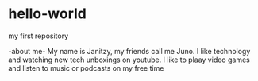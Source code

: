# hello-world
my first repository

-about me-
My name is Janitzy, my friends call me Juno. I like technology and watching new tech unboxings on youtube. 
I like to plaay video games and listen to music or podcasts on my free time
